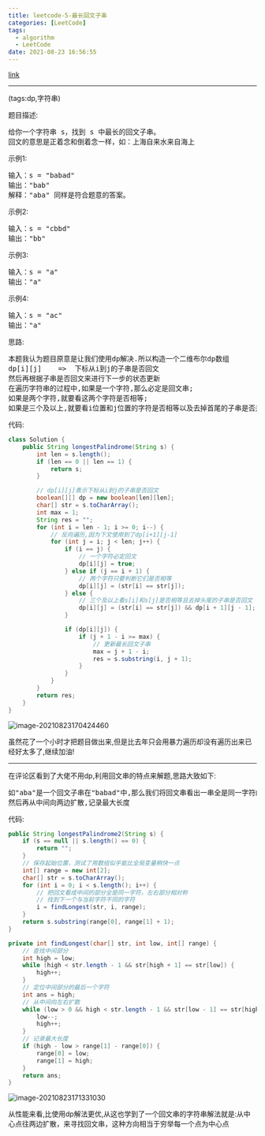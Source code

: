 ```yaml
---
title: leetcode-5-最长回文子串
categories: [LeetCode]
tags:
  - algorithm
  - LeetCode
date: 2021-08-23 16:56:55
---
```


[link](https://leetcode-cn.com/problems/longest-palindromic-substring/)

<hr/>

(tags:dp,字符串)

题目描述:

<pre>
给你一个字符串 s，找到 s 中最长的回文子串。
回文的意思是正着念和倒着念一样，如：上海自来水来自海上
</pre>

示例1:

<pre>
输入：s = "babad"
输出："bab"
解释："aba" 同样是符合题意的答案。
</pre>

示例2:

<pre>
输入：s = "cbbd"
输出："bb"
</pre>

示例3:

<pre>
输入：s = "a"
输出："a"
</pre>

示例4:

<pre>
输入：s = "ac"
输出："a"
</pre>

思路:

<pre>
本题我认为题目原意是让我们使用dp解决.所以构造一个二维布尔dp数组
dp[i][j]	=>	下标从i到j的子串是否回文
然后再根据子串是否回文来进行下一步的状态更新
在遍历字符串的过程中,如果是一个字符,那么必定是回文串;
如果是两个字符,就要看这两个字符是否相等;
如果是三个及以上,就要看i位置和j位置的字符是否相等以及去掉首尾的子串是否是回文串
</pre>

代码:

```java
class Solution {
    public String longestPalindrome(String s) {
        int len = s.length();
        if (len == 0 || len == 1) {
            return s;
        }

        // dp[i][j]表示下标从i到j的子串是否回文
        boolean[][] dp = new boolean[len][len];
        char[] str = s.toCharArray();
        int max = 1;
        String res = "";
        for (int i = len - 1; i >= 0; i--) {
            // 反向遍历,因为下文使用到了dp[i+1][j-1]
            for (int j = i; j < len; j++) {
                if (i == j) {
                    // 一个字符必定回文
                    dp[i][j] = true;
                } else if (j == i + 1) {
                    // 两个字符只要判断它们是否相等
                    dp[i][j] = (str[i] == str[j]);
                } else {
                    // 三个及以上看s[i]和s[j]是否相等且去掉头尾的子串是否回文
                    dp[i][j] = (str[i] == str[j]) && dp[i + 1][j - 1];
                }

                if (dp[i][j]) {
                    if (j + 1 - i >= max) {
                        // 更新最长回文子串
                        max = j + 1 - i;
                        res = s.substring(i, j + 1);
                    }
                }
            }
        }
        return res;
    }
}
```

![image-20210823170424460](https://gitee.com/cao_ziqiang/img/raw/master/20210823170424.png)

虽然花了一个小时才把题目做出来,但是比去年只会用暴力遍历却没有遍历出来已经好太多了,继续加油!

<hr/>

在评论区看到了大佬不用dp,利用回文串的特点来解题,思路大致如下:

<pre>
如"aba"是一个回文子串在"babad"中,那么我们将回文串看出一串全是同一字符的字符串,左右部分对称
然后再从中间向两边扩散,记录最大长度
</pre>

代码:

```java
public String longestPalindrome2(String s) {
    if (s == null || s.length() == 0) {
        return "";
    }
    // 保存起始位置，测试了用数组似乎能比全局变量稍快一点
    int[] range = new int[2];
    char[] str = s.toCharArray();
    for (int i = 0; i < s.length(); i++) {
        // 把回文看成中间的部分全是同一字符，左右部分相对称
        // 找到下一个与当前字符不同的字符
        i = findLongest(str, i, range);
    }
    return s.substring(range[0], range[1] + 1);
}

private int findLongest(char[] str, int low, int[] range) {
    // 查找中间部分
    int high = low;
    while (high < str.length - 1 && str[high + 1] == str[low]) {
        high++;
    }
    // 定位中间部分的最后一个字符
    int ans = high;
    // 从中间向左右扩散
    while (low > 0 && high < str.length - 1 && str[low - 1] == str[high + 1]) {
        low--;
        high++;
    }
    // 记录最大长度
    if (high - low > range[1] - range[0]) {
        range[0] = low;
        range[1] = high;
    }
    return ans;
}
```

![image-20210823171331030](https://gitee.com/cao_ziqiang/img/raw/master/20210823171331.png)

从性能来看,比使用dp解法更优,从这也学到了一个回文串的字符串解法就是:从中心点往两边扩散，来寻找回文串，这种方向相当于穷举每一个点为中心点

